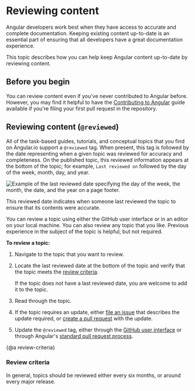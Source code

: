 # Reviewing content

Angular developers work best when they have access to accurate and complete documentation. Keeping existing content up-to-date is an essential part of ensuring that all developers have a great documentation experience.

This topic describes how you can help keep Angular content up-to-date by reviewing content.

## Before you begin

You can review content even if you've never contributed to Angular before. However, you may find it helpful to have the [Contributing to Angular](https://github.com/angular/angular/blob/master/CONTRIBUTING.md) guide available if you're filing your first pull request in the repository.

## Reviewing content (`@reviewed`)

All of the task-based guides, tutorials, and conceptual topics that you find on Angular.io support a `@reviewed` tag. When present, this tag is followed by the date representing when a given topic was reviewed for accuracy and completeness. On the published topic, this reviewed information appears at the bottom of the topic; for example, `Last reviewed on` followed by the day of the week, month, day, and year.

<div class="lightbox">
  <img src="generated/images/guide/contributors-guide/last-reviewed.png" alt="Example of the last reviewed date specifying the day of the week, the month, the date, and the year on a page footer.">
</div>

This reviewed date indicates when someone last reviewed the topic to ensure that its contents were accurate.

You can review a topic using either the GitHub user interface or in an editor on your local machine. You can also review any topic that you like. Previous experience in the subject of the topic is helpful, but not required.

**To review a topic:**

1. Navigate to the topic that you want to review.

1. Locate the last reviewed date at the bottom of the topic and verify that the topic meets the [review criteria](#review-criteria).

   If the topic does not have a last reviewed date, you are welcome to add it to the topic.

1. Read through the topic.

1. If the topic requires an update, either [file an issue](https://github.com/angular/angular/blob/master/CONTRIBUTING.md#submit-issue) that describes the update required, or [create a pull request](https://github.com/angular/angular/blob/master/CONTRIBUTING.md#submit-pr) with the update.

1. Update the `@reviewed` tag, either through the [GitHub user interface](guide/updating-content-github-ui) or through Angular's [standard pull request process](https://github.com/angular/angular/blob/master/CONTRIBUTING.md#submit-pr).

{@a review-criteria}
### Review criteria

In general, topics should be reviewed either every six months, or around every major release.
